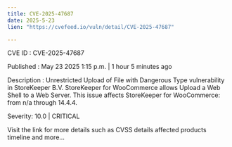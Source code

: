 ```yaml
---
title: CVE-2025-47687
date: 2025-5-23
lien: "https://cvefeed.io/vuln/detail/CVE-2025-47687"

---
```


CVE ID : CVE-2025-47687

Published :  May 23
2025
1:15 p.m. | 1 hour
5 minutes ago

Description : Unrestricted Upload of File with Dangerous Type vulnerability in StoreKeeper B.V. StoreKeeper for WooCommerce allows Upload a Web Shell to a Web Server. This issue affects StoreKeeper for WooCommerce: from n/a through 14.4.4.

Severity: 10.0 | CRITICAL

Visit the link for more details
such as CVSS details
affected products
timeline
and more...
